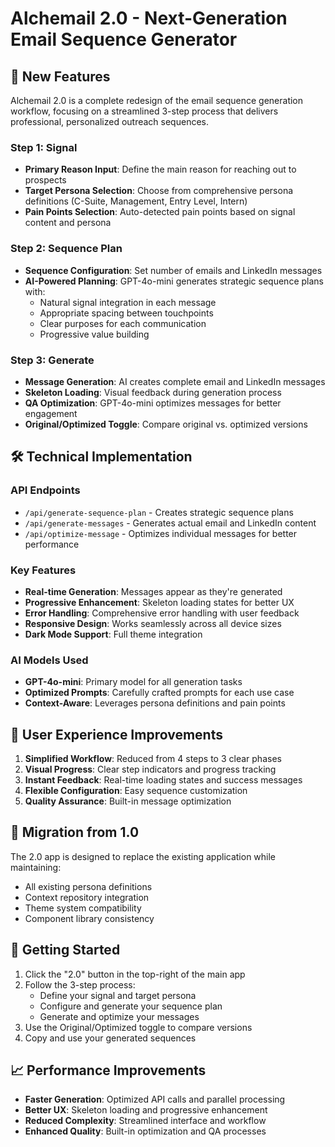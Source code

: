 # Alchemail 2.0 - Next-Generation Email Sequence Generator

## 🚀 New Features

Alchemail 2.0 is a complete redesign of the email sequence generation workflow, focusing on a streamlined 3-step process that delivers professional, personalized outreach sequences.

### Step 1: Signal
- **Primary Reason Input**: Define the main reason for reaching out to prospects
- **Target Persona Selection**: Choose from comprehensive persona definitions (C-Suite, Management, Entry Level, Intern)
- **Pain Points Selection**: Auto-detected pain points based on signal content and persona

### Step 2: Sequence Plan
- **Sequence Configuration**: Set number of emails and LinkedIn messages
- **AI-Powered Planning**: GPT-4o-mini generates strategic sequence plans with:
  - Natural signal integration in each message
  - Appropriate spacing between touchpoints
  - Clear purposes for each communication
  - Progressive value building

### Step 3: Generate
- **Message Generation**: AI creates complete email and LinkedIn messages
- **Skeleton Loading**: Visual feedback during generation process
- **QA Optimization**: GPT-4o-mini optimizes messages for better engagement
- **Original/Optimized Toggle**: Compare original vs. optimized versions

## 🛠 Technical Implementation

### API Endpoints
- `/api/generate-sequence-plan` - Creates strategic sequence plans
- `/api/generate-messages` - Generates actual email and LinkedIn content
- `/api/optimize-message` - Optimizes individual messages for better performance

### Key Features
- **Real-time Generation**: Messages appear as they're generated
- **Progressive Enhancement**: Skeleton loading states for better UX
- **Error Handling**: Comprehensive error handling with user feedback
- **Responsive Design**: Works seamlessly across all device sizes
- **Dark Mode Support**: Full theme integration

### AI Models Used
- **GPT-4o-mini**: Primary model for all generation tasks
- **Optimized Prompts**: Carefully crafted prompts for each use case
- **Context-Aware**: Leverages persona definitions and pain points

## 🎯 User Experience Improvements

1. **Simplified Workflow**: Reduced from 4 steps to 3 clear phases
2. **Visual Progress**: Clear step indicators and progress tracking
3. **Instant Feedback**: Real-time loading states and success messages
4. **Flexible Configuration**: Easy sequence customization
5. **Quality Assurance**: Built-in message optimization

## 🔄 Migration from 1.0

The 2.0 app is designed to replace the existing application while maintaining:
- All existing persona definitions
- Context repository integration
- Theme system compatibility
- Component library consistency

## 🚀 Getting Started

1. Click the "2.0" button in the top-right of the main app
2. Follow the 3-step process:
   - Define your signal and target persona
   - Configure and generate your sequence plan
   - Generate and optimize your messages
3. Use the Original/Optimized toggle to compare versions
4. Copy and use your generated sequences

## 📈 Performance Improvements

- **Faster Generation**: Optimized API calls and parallel processing
- **Better UX**: Skeleton loading and progressive enhancement
- **Reduced Complexity**: Streamlined interface and workflow
- **Enhanced Quality**: Built-in optimization and QA processes
